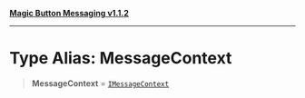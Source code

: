 [**Magic Button Messaging v1.1.2**](../README.md)

***

# Type Alias: MessageContext

> **MessageContext** = [`IMessageContext`](../interfaces/IMessageContext.md)
